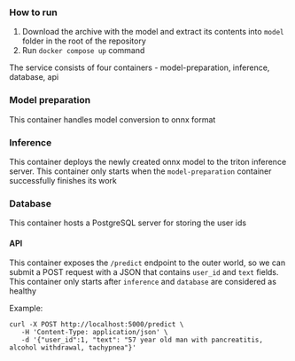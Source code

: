 ### How to run
1. Download the archive with the model and extract its contents into `model` folder in the root of the repository
2. Run `docker compose up` command

The service consists of four containers - model-preparation, inference, database, api

### Model preparation
This container handles model conversion to onnx format

### Inference
This container deploys the newly created onnx model to the triton inference server.
This container only starts when the `model-preparation` container successfully finishes its work

### Database
This container hosts a PostgreSQL server for storing the user ids

#### API
This container exposes the `/predict` endpoint to the outer world, so we can submit a POST request with a JSON that contains `user_id` and `text` fields.
This container only starts after `inference` and `database` are considered as healthy

Example:

```
curl -X POST http://localhost:5000/predict \
   -H 'Content-Type: application/json' \
   -d '{"user_id":1, "text": "57 year old man with pancreatitis, alcohol withdrawal, tachypnea"}'
```
